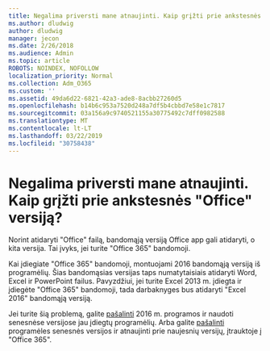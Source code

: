 ```yaml
---
title: Negalima priversti mane atnaujinti. Kaip grįžti prie ankstesnės "Office" versiją?
ms.author: dludwig
author: dludwig
manager: jecon
ms.date: 2/26/2018
ms.audience: Admin
ms.topic: article
ROBOTS: NOINDEX, NOFOLLOW
localization_priority: Normal
ms.collection: Adm_O365
ms.custom: ''
ms.assetid: 49da6d22-6821-42a3-ade8-8acbb27260d5
ms.openlocfilehash: b14b6c953a7520d248a7df5b4cbbd7e58e1c7817
ms.sourcegitcommit: 03a156a9c9740521155a30775492c7dff0982588
ms.translationtype: MT
ms.contentlocale: lt-LT
ms.lasthandoff: 03/22/2019
ms.locfileid: "30758438"
---
```

# <a name="dont-force-me-to-upgrade-how-do-i-go-back-to-the-previous-office-version"></a>Negalima priversti mane atnaujinti. Kaip grįžti prie ankstesnės "Office" versiją?

Norint atidaryti "Office" failą, bandomąją versiją Office app gali atidaryti, o kita versija. Tai įvyks, jei turite "Office 365" bandomoji. 
  
Kai įdiegiate "Office 365" bandomoji, montuojami 2016 bandomąją versiją iš programėlių. Šias bandomąsias versijas taps numatytaisiais atidaryti Word, Excel ir PowerPoint failus. Pavyzdžiui, jei turite Excel 2013 m. įdiegta ir įdiegėte "Office 365" bandomoji, tada darbaknyges bus atidaryti "Excel 2016" bandomąją versiją. 
  
Jei turite šią problemą, galite [pašalinti](https://support.office.com/article/9dd49b83-264a-477a-8fcc-2fdf5dbf61d8.aspx) 2016 m. programos ir naudoti senesnėse versijose jau įdiegtų programėlių. Arba galite [pašalinti](https://support.office.com/article/9dd49b83-264a-477a-8fcc-2fdf5dbf61d8.aspx) programėles senesnės versijos ir atnaujinti prie naujesnių versijų, įtrauktoje į "Office 365". 
  

